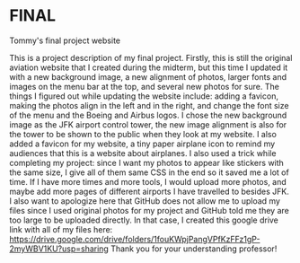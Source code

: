 # FINAL
Tommy's final project website

This is a project description of my final project. Firstly, this is still the original aviation website that I created during the midterm, but this time I updated it with a new background image, a new alignment of photos, larger fonts and images on the menu bar at the top, and several new photos for sure. The things I figured out while updating the website include: adding a favicon, making the photos align in the left and in the right, and change the font size of the menu and the Boeing and Airbus logos. I chose the new background image as the JFK airport control tower, the new image alignment is also for the tower to be shown to the public when they look at my website. I also added a favicon for my website, a tiny paper airplane icon to remind my audiences that this is a website about airplanes. I also used a trick while completing my project: since I want my photos to appear like stickers with the same size, I give all of them same CSS in the end so it saved me a lot of time. If I have more times and more tools, I would upload more photos, and maybe add more pages of different airports I have travelled to besides JFK.
I also want to apologize here that GitHub does not allow me to upload my files since I used original photos for my project and GitHub told me they are too large to be uploaded directly. In that case, I created this google drive link with all of my files here: https://drive.google.com/drive/folders/1fouKWpjPangVPfKzFFz1gP-2myWBV1KU?usp=sharing
Thank you for your understanding professor!
